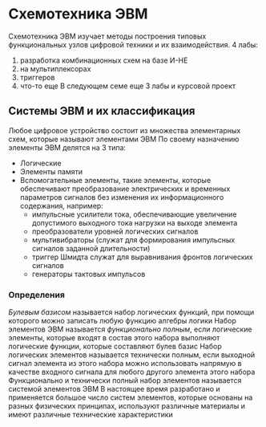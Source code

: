 # Схемотехника ЭВМ
Схемотехника ЭВМ изучает методы построения типовых функциональных узлов цифровой техники и их взаимодействия.
4 лабы:
1. разработка комбинационных схем на базе И-НЕ
2. на мультиплексорах
3. триггеров
4. что-то еще
В следующем семе еще 3 лабы и курсовой проект
## Системы ЭВМ и их классификация
Любое цифровое устройство состоит из множества элементарных схем, которые называют элементами ЭВМ
По своему назначению элементы ЭВМ делятся на 3 типа:
- Логические
- Элементы памяти
- Вспомогательные элементы, такие элементы, которые обеспечивают преобразование электрических и временных параметров сигналов без изменения их информационного содержания, например:
	- импульсные усилители тока, обеспечивающие увеличение допустимого выходного тока нагрузки на выходе элемента
	- преобразователи уровней логических сигналов
	- мультивибраторы (служат для формирования импульсных сигналов заданной длительности)
	- триггер Шмидта служат для выравнивания фронтов логических сигналов
	- генераторы тактовых импульсов
### Определения
*Булевым базисом* называется набор логических функций, при помощи которого можно записать любую функцию алгебры логики
Набор элементов ЭВМ называется *функционально полным*, если логические элементы, которые входят в состав этого набора выполняют логические функции, которые составляют булев базис
Набор логических элементов называется технически полным, если выходной сигнал элемента из этого набора можно использовать напрямую в качестве входного сигнала для любого другого элемента этого набора
Функционально и технически полный набор элементов называется системой элементов ЭВМ
В настоящее время разработано и применяется большое число систем элементов, которые основаны на разных физических принципах, используют различные материалы и имеют различные технические характеристики
